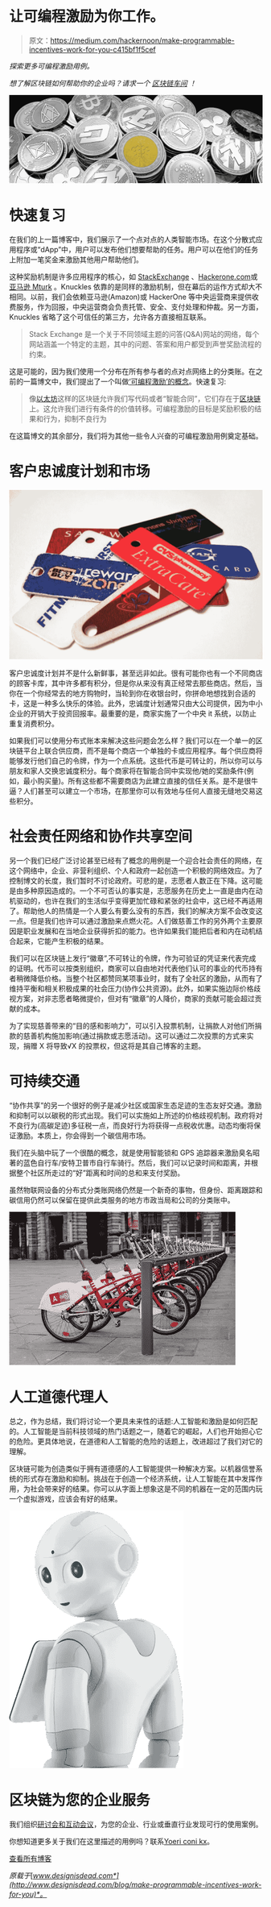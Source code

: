 # 让可编程激励为你工作。

> 原文：<https://medium.com/hackernoon/make-programmable-incentives-work-for-you-c415bf1f5cef>

*探索更多可编程激励用例。*

*想了解区块链如何帮助你的企业吗？请求一个* [*区块链车间*](http://www.designisdead.com/blockchain/) *！*

![](img/c9160ef164825385aa57251af53ae83a.png)

# 快速复习

在我们的上一篇博客中，我们展示了一个点对点的人类智能市场。在这个分散式应用程序或“dApp”中，用户可以发布他们想要帮助的任务。用户可以在他们的任务上附加一笔奖金来激励其他用户帮助他们。

这种奖励机制是许多应用程序的核心，如 [StackExchange](https://stackexchange.com/) 、[Hackerone.com](https://www.hackerone.com/)或[亚马逊 Mturk](https://www.mturk.com/) 。Knuckles 依靠的是同样的激励机制，但在幕后的运作方式却大不相同。以前，我们会依赖亚马逊(Amazon)或 HackerOne 等中央运营商来提供收费服务，作为回报，中央运营商会负责托管、安全、支付处理和仲裁。另一方面，Knuckles 省略了这个可信任的第三方，允许各方直接相互联系。

> Stack Exchange 是一个关于不同领域主题的问答(Q&A)网站的网络，每个网站涵盖一个特定的主题，其中的问题、答案和用户都受到声誉奖励流程的约束。

这是可能的，因为我们使用一个分布在所有参与者的点对点网络上的分类账。在之前的一篇博文中，我们提出了一个叫做[‘可编程激励’的概念](http://www.designisdead.com/blog/blockchain-programmable-incentives)。快速复习:

> 像[以太坊](https://hackernoon.com/tagged/ethereum)这样的区块链允许我们写代码或者“智能合同”，它们存在于[区块链](https://hackernoon.com/tagged/blockchain)上。这允许我们进行有条件的价值转移。可编程激励的目标是奖励积极的结果和行为，抑制不良行为

在这篇博文的其余部分，我们将为其他一些令人兴奋的可编程激励用例奠定基础。

# 客户忠诚度计划和市场

![](img/07fbe0396e33c642202b765aadf57dba.png)

客户忠诚度计划并不是什么新鲜事，甚至远非如此。很有可能你也有一个不同商店的顾客卡库，其中许多都有积分，但是你从来没有真正经常去那些商店。然后，当你在一个你经常去的地方购物时，当轮到你在收银台时，你拼命地想找到合适的卡，这是一种多么快乐的体验。此外，忠诚度计划通常只由大公司提供，因为中小企业的开销大于投资回报率。最重要的是，商家实施了一个中央 it 系统，以防止重复消费积分。

如果我们可以使用分布式账本来解决这些问题会怎么样？我们可以在一个单一的区块链平台上联合供应商，而不是每个商店一个单独的卡或应用程序。每个供应商将能够发行他们自己的令牌，作为一个点系统。这些代币是可转让的，所以你可以与朋友和家人交换忠诚度积分。每个商家将在智能合同中实现他/她的奖励条件(例如，最小购买量)。所有这些都不需要商店为此建立直接的信任关系。是不是很牛逼？人们甚至可以建立一个市场，在那里你可以有效地与任何人直接无缝地交易这些积分。

# 社会责任网络和协作共享空间

另一个我们已经广泛讨论甚至已经有了概念的用例是一个迎合社会责任的网络，在这个网络中，企业、非营利组织、个人和政府一起创造一个积极的网络效应。为了控制博文的长度，我们暂时不讨论政府。可悲的是，志愿者人数正在下降。这可能是由多种原因造成的。一个不可否认的事实是，志愿服务在历史上一直是由内在动机驱动的，也许在我们的生活似乎变得更加忙碌和紧张的社会中，这已经不再适用了。帮助他人的热情是一个人要么有要么没有的东西，我们的解决方案不会改变这一点。但是我们也许可以通过激励来点燃火花。人们做慈善工作的另外两个主要原因是职业发展和在当地企业获得折扣的能力。也许如果我们能把后者和内在动机结合起来，它能产生积极的结果。

我们可以在区块链上发行“徽章”,不可转让的令牌，作为可验证的凭证来代表完成的证明。代币可以按类别组织，商家可以自由地对代表他们认可的事业的代币持有者稍微降低价格。当整个社区都赞同某项事业时，就有了全社区的激励，从而有了维持平衡和相关积极成果的社会压力(协作公共资源)。此外，如果实施边际价格歧视方案，对非志愿者略微提价，但对有“徽章”的人降价，商家的贡献可能会超过贡献的成本。

为了实现慈善带来的“目的感和影响力”，可以引入投票机制，让捐款人对他们所捐款的慈善机构施加影响(通过捐款或志愿活动)。这可以通过二次投票的方式来实现，捐赠 X 将导致√X 的投票权，但这将是其自己博客的主题。

# 可持续交通

“协作共享”的另一个很好的例子是减少社区或国家生态足迹的生态友好交通。激励和抑制可以以碳税的形式出现。我们可以实施如上所述的价格歧视机制。政府将对不良行为(高碳足迹)多征税一点，而良好行为将获得一点税收优惠。动态均衡将保证激励。本质上，你会得到一个碳信用市场。

我们在头脑中玩了一个很酷的概念，就是使用智能锁和 GPS 追踪器来激励臭名昭著的蓝色自行车/安特卫普市自行车骑行。然后，我们可以记录时间和距离，并根据整个社区所走过的“好”距离和时间的总和来支付奖励。

虽然物联网设备的分布式分类账网络仍然是一个新奇的事物，但身份、距离跟踪和碳信用仍然可以保留在提供此类服务的地方市政当局和公司的分类账中。

![](img/eb2703e6c68d76c9e7c114052a3d25fe.png)

# 人工道德代理人

总之，作为总结，我们将讨论一个更具未来性的话题:人工智能和激励是如何匹配的。人工智能是当前科技领域的热门话题之一，随着它的崛起，人们也开始担心它的危险。更具体地说，在道德和人工智能的危险的话题上，改进超过了我们对它的理解。

区块链可能为创造类似于拥有道德感的人工智能提供一种解决方案。以机器信誉系统的形式存在激励和抑制。挑战在于创造一个经济系统，让人工智能在其中发挥作用，为社会带来好的结果。你可以从字面上想象这是不同的机器在一定的范围内玩一个虚拟游戏，应该会有好的结果。

![](img/0d14dac1b35800fd0386ef2cda05f2e4.png)

# 区块链为您的企业服务

我们组织[研讨会和互动会议](http://www.designisdead.com/blockchain)，为您的企业、行业或垂直行业发现可行的使用案例。

你想知道更多关于我们在这里描述的用例吗？联系[Yoeri coni kx](mailto:yoeri.conickx@designisdead.com)。

[查看所有博客](http://www.designisdead.com/blog)

*原载于*[*www.designisdead.com*](http://www.designisdead.com/blog/make-programmable-incentives-work-for-you)*。*